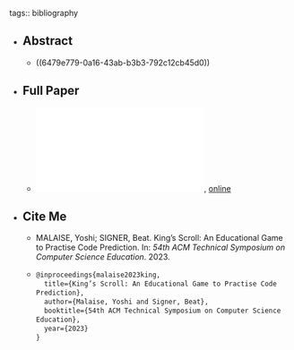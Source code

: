 tags:: bibliography

- ## Abstract
	- ((6479e779-0a16-43ab-b3b3-792c12cb45d0))
- ## Full Paper
	- ![local copy](../assets/kings-scroll_1677682985345_0.pdf), [online](https://www.researchgate.net/profile/Beat-Signer/publication/365861612_King's_Scroll_An_Educational_Game_to_Practise_Code_Prediction/links/6387509978f94b73a0ba4821/Kings-Scroll-An-Educational-Game-to-Practise-Code-Prediction.pdf)
- ## Cite Me
	- MALAISE, Yoshi; SIGNER, Beat. King’s Scroll: An Educational Game to Practise Code Prediction. In: *54th ACM Technical Symposium on Computer Science Education*. 2023.
	- ```
	  @inproceedings{malaise2023king,
	    title={King’s Scroll: An Educational Game to Practise Code Prediction},
	    author={Malaise, Yoshi and Signer, Beat},
	    booktitle={54th ACM Technical Symposium on Computer Science Education},
	    year={2023}
	  }
	  ```